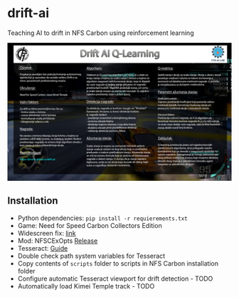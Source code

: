# drift-ai
Teaching AI to drift in NFS Carbon using reinforcement learning

![drift-ai.jpg](https://github.com/ljmocic/drift-ai/blob/master/drift-ai.jpg)

## Installation
*  Python dependencies: `pip install -r requierements.txt`
*  Game: Need for Speed Carbon Collectors Edition
*  Widescreen fix: [link](https://github.com/ThirteenAG/WidescreenFixesPack)
*  Mod: NFSCExOpts [Release](https://github.com/nlgzrgn/NFSCExOpts/releases)
*  Tesseract: [Guide](https://github.com/tesseract-ocr/tesseract/wiki#installation)
*  Double check path system variables for Tesseract
*  Copy contents of `scripts` folder to scripts in NFS Carbon installation folder
*  Configure automatic Tesseract viewport for drift detection - TODO
*  Automatically load Kimei Temple track - TODO

